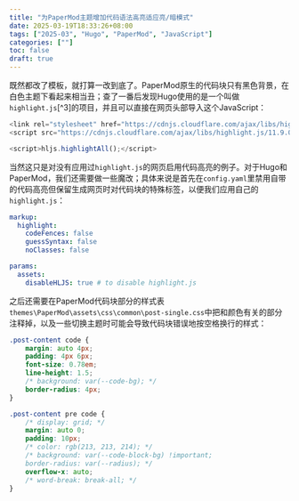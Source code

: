 ```yaml
---
title: "为PaperMod主题增加代码语法高亮适应亮/暗模式"
date: 2025-03-19T18:33:26+08:00
tags: ["2025-03", "Hugo", "PaperMod", "JavaScript"]
categories: [""]
toc: false
draft: true
---
```





既然都改了模板，就打算一改到底了。PaperMod原生的代码块只有黑色背景，在白色主题下看起来相当丑；查了一番后发现Hugo使用的是一个叫做`highlight.js`[^3]的项目，并且可以直接在网页头部导入这个JavaScript：

```javascript
<link rel="stylesheet" href="https://cdnjs.cloudflare.com/ajax/libs/highlight.js/11.9.0/styles/default.min.css">
<script src="https://cdnjs.cloudflare.com/ajax/libs/highlight.js/11.9.0/highlight.min.js"></script>

<script>hljs.highlightAll();</script>
```

当然这只是对没有应用过`highlight.js`的网页启用代码高亮的例子。对于Hugo和PaperMod，我们还需要做一些魔改；具体来说是首先在`config.yaml`里禁用自带的代码高亮但保留生成网页时对代码块的特殊标签，以便我们应用自己的`highlight.js`：

```yaml
markup:
  highlight:
    codeFences: false
    guessSyntax: false
    noClasses: false

params:
  assets:
    disableHLJS: true # to disable highlight.js
```

之后还需要在PaperMod代码块部分的样式表`themes\PaperMod\assets\css\common\post-single.css`中把和颜色有关的部分注释掉，以及一些切换主题时可能会导致代码块错误地按空格换行的样式：

```css
.post-content code {
    margin: auto 4px;
    padding: 4px 6px;
    font-size: 0.78em;
    line-height: 1.5;
    /* background: var(--code-bg); */
    border-radius: 4px;
}

.post-content pre code {
    /* display: grid; */
    margin: auto 0;
    padding: 10px;
    /* color: rgb(213, 213, 214); */
    /* background: var(--code-block-bg) !important;
    border-radius: var(--radius); */
    overflow-x: auto;
    /* word-break: break-all; */
}
```

